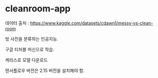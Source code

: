 # cleanroom-app

데이터 출처 : https://www.kaggle.com/datasets/cdawn1/messy-vs-clean-room

방 사진을 분류하는 인공지능.

구글 티처블 머신으로 학습.

케라스로 모델 다운로드

텐서플로우 버전은 2.15 버전을 설치해야 함.

